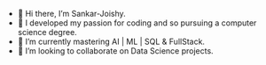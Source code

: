 - 👋 Hi there, I’m Sankar-Joishy.
- 👀 I developed my passion for coding and so pursuing a computer science degree.
- 🌱 I’m currently mastering AI | ML | SQL & FullStack.
- 💞️ I’m looking to collaborate on Data Science projects.


<!---
Sankar-Joishy/Sankar-Joishy is a ✨ special ✨ repository because its `README.md` (this file) appears on your GitHub profile.
You can click the Preview link to take a look at your changes.
--->
